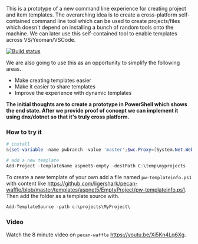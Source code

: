 This is a prototype of a new command line experience for creating project and item templates. The overarching idea is to create a cross-platform self-contained
command line tool which can be used to create projects/files which doesn't depend on installing a bunch of random tools onto the machine. We can later use this
self-contained tool to enable templates across VS/Yeoman/VSCode.

[![Build status](https://ci.appveyor.com/api/projects/status/yrif6mr7ep1yt6ct?svg=true)](https://ci.appveyor.com/project/sayedihashimi/pecan-waffle)

We are also going to use this as an opportunity to simplify the following areas.

 - Make creating templates easier
 - Make it easier to share templates 
 - Improve the experience with dynamic templates
 
**The initial thoughts are to create a prototype in PowerShell which shows the end state. After we provide proof of concept we can implement it
using dnx/dotnet so that it's truly cross platform.**

### How to try it

```powershell
# install
&{set-variable -name pwbranch -value 'master';$wc.Proxy=[System.Net.WebRequest]::DefaultWebProxy;$wc.Proxy.Credentials=[System.Net.CredentialCache]::DefaultNetworkCredentials;Invoke-Expression ($wc.DownloadString('https://raw.githubusercontent.com/ligershark/pecan-waffle/master/install.ps1'))}

# add a new template
Add-Project -templateName aspnet5-empty -destPath C:\temp\myprojects
```

To create a new template of your own add a file named `pw-templateinfo.ps1` with content like https://github.com/ligershark/pecan-waffle/blob/master/templates/aspnet5/EmptyProject/pw-templateinfo.ps1. Then add the folder as a template source with.

```powershell
Add-TemplateSource -path c:\projects\MyProject\
```

### Video

Watch the 8 minute video on `pecan-waffle` https://youtu.be/Xi5Kn4Lq6Xg.
